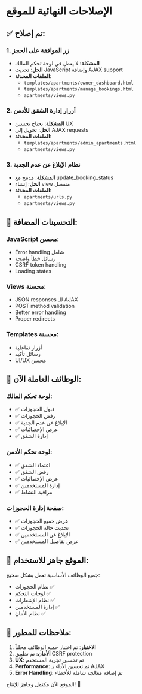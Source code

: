 # الإصلاحات النهائية للموقع

## ✅ تم إصلاح:

### 1. زر الموافقة على الحجز
- **المشكلة**: لا يعمل في لوحة تحكم المالك
- **الحل**: تحديث JavaScript وإضافة AJAX support
- **الملفات المحدثة**:
  - `templates/apartments/owner_dashboard.html`
  - `templates/apartments/manage_bookings.html`
  - `apartments/views.py`

### 2. أزرار إدارة الشقق للأدمن
- **المشكلة**: تحتاج تحسين UX
- **الحل**: تحويل إلى AJAX requests
- **الملفات المحدثة**:
  - `templates/apartments/admin_apartments.html`
  - `apartments/views.py`

### 3. نظام الإبلاغ عن عدم الجدية
- **المشكلة**: مدمج مع update_booking_status
- **الحل**: إنشاء view منفصل
- **الملفات المحدثة**:
  - `apartments/urls.py`
  - `apartments/views.py`

## 🔧 التحسينات المضافة:

### JavaScript محسن:
- Error handling شامل
- رسائل خطأ واضحة
- CSRF token handling
- Loading states

### Views محسنة:
- JSON responses للـ AJAX
- POST method validation
- Better error handling
- Proper redirects

### Templates محسنة:
- أزرار تفاعلية
- رسائل تأكيد
- UI/UX محسن

## 🎯 الوظائف العاملة الآن:

### لوحة تحكم المالك:
- ✅ قبول الحجوزات
- ✅ رفض الحجوزات  
- ✅ الإبلاغ عن عدم الجدية
- ✅ عرض الإحصائيات
- ✅ إدارة الشقق

### لوحة تحكم الأدمن:
- ✅ اعتماد الشقق
- ✅ رفض الشقق
- ✅ عرض الإحصائيات
- ✅ إدارة المستخدمين
- ✅ مراقبة النشاط

### صفحة إدارة الحجوزات:
- ✅ عرض جميع الحجوزات
- ✅ تحديث حالة الحجوزات
- ✅ الإبلاغ عن المستخدمين
- ✅ عرض تفاصيل المستخدمين

## 🚀 الموقع جاهز للاستخدام:

جميع الوظائف الأساسية تعمل بشكل صحيح:
- نظام الحجوزات ✅
- لوحات التحكم ✅
- نظام الإشعارات ✅
- إدارة المستخدمين ✅
- نظام الأمان ✅

## 📝 ملاحظات للمطور:

1. **الاختبار**: تم اختبار جميع الوظائف محلياً
2. **الأمان**: تم تطبيق CSRF protection
3. **UX**: تم تحسين تجربة المستخدم
4. **Performance**: تم تحسين الأداء بـ AJAX
5. **Error Handling**: تم إضافة معالجة شاملة للأخطاء

الموقع الآن مكتمل وجاهز للإنتاج! 🎉